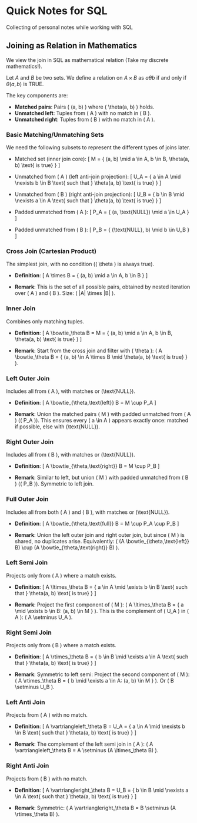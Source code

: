 # Quick Notes for SQL


Collecting of personal notes while working with SQL


## Joining as Relation in Mathematics

We view the join in SQL as mathematical relation (Take my discrete mathematics!).

Let $A$ and $B$ be two sets. We define a relation on $A\times B$ as $a\theta b$ if and only if $\theta(a, b)$ is TRUE.

The key components are:
- **Matched pairs**: Pairs \( (a, b) \) where \( \theta(a, b) \) holds.
- **Unmatched left**: Tuples from \( A \) with no match in \( B \).
- **Unmatched right**: Tuples from \( B \) with no match in \( A \).


### Basic Matching/Unmatching Sets

We need the following subsets to represent the different types of joins later.


- Matched set (inner join core):
  \[
  M = \{ (a, b) \mid a \in A, b \in B, \theta(a, b) \text{ is true} \}
  \]
  
- Unmatched from \( A \) (left anti-join projection):
  \[
  U_A = \{ a \in A \mid \nexists b \in B \text{ such that } \theta(a, b) \text{ is true} \}
  \]
  
- Unmatched from \( B \) (right anti-join projection):
  \[
  U_B = \{ b \in B \mid \nexists a \in A \text{ such that } \theta(a, b) \text{ is true} \}
  \]
  
- Padded unmatched from \( A \):
  \[
  P_A = \{ (a, \text{NULL}) \mid a \in U_A \}
  \]
  
- Padded unmatched from \( B \):
  \[
  P_B = \{ (\text{NULL}, b) \mid b \in U_B \}
  \]


### Cross Join (Cartesian Product)

The simplest join, with no condition (\( \theta \) is always true).

- **Definition**:
  \[
  A \times B = \{ (a, b) \mid a \in A, b \in B \}
  \]
  
- **Remark**: This is the set of all possible pairs, obtained by nested iteration over \( A \) and \( B \). Size: \( |A| \times |B| \).



### Inner Join

Combines only matching tuples.

- **Definition**:
  \[
  A \bowtie_\theta B = M = \{ (a, b) \mid a \in A, b \in B, \theta(a, b) \text{ is true} \}
  \]
  
- **Remark**: Start from the cross join and filter with \( \theta \): \( A \bowtie_\theta B = \{ (a, b) \in A \times B \mid \theta(a, b) \text{ is true} \} \).


### Left Outer Join

Includes all from \( A \), with matches or \(\text{NULL}\).

- **Definition**:
  \[
  A \bowtie_{\theta,\text{left}} B = M \cup P_A
  \]
  
- **Remark**: Union the matched pairs \( M \) with padded unmatched from \( A \) (\( P_A \)). This ensures every \( a \in A \) appears exactly once: matched if possible, else with \(\text{NULL}\).



### Right Outer Join

Includes all from \( B \), with matches or \(\text{NULL}\).

- **Definition**:
  \[
  A \bowtie_{\theta,\text{right}} B = M \cup P_B
  \]
  
- **Remark**: Similar to left, but union \( M \) with padded unmatched from \( B \) (\( P_B \)). Symmetric to left join.



### Full Outer Join

Includes all from both \( A \) and \( B \), with matches or \(\text{NULL}\).

- **Definition**:
  \[
  A \bowtie_{\theta,\text{full}} B = M \cup P_A \cup P_B
  \]
  
- **Remark**: Union the left outer join and right outer join, but since \( M \) is shared, no duplicates arise. Equivalently: \( (A \bowtie_{\theta,\text{left}} B) \cup (A \bowtie_{\theta,\text{right}} B) \).


### Left Semi Join

Projects only from \( A \) where a match exists.

- **Definition**:
  \[
  A \ltimes_\theta B = \{ a \in A \mid \exists b \in B \text{ such that } \theta(a, b) \text{ is true} \}
  \]
  
- **Remark**: Project the first component of \( M \): \( A \ltimes_\theta B = \{ a \mid \exists b \in B: (a, b) \in M \} \). This is the complement of \( U_A \) in \( A \): \( A \setminus U_A \).



### Right Semi Join

Projects only from \( B \) where a match exists.

- **Definition**:
  \[
  A \rtimes_\theta B = \{ b \in B \mid \exists a \in A \text{ such that } \theta(a, b) \text{ is true} \}
  \]
  
- **Remark**: Symmetric to left semi: Project the second component of \( M \): \( A \rtimes_\theta B = \{ b \mid \exists a \in A: (a, b) \in M \} \). Or \( B \setminus U_B \).



### Left Anti Join

Projects from \( A \) with no match.

- **Definition**:
  \[
  A \vartriangleleft_\theta B = U_A = \{ a \in A \mid \nexists b \in B \text{ such that } \theta(a, b) \text{ is true} \}
  \]
  
- **Remark**: The complement of the left semi join in \( A \): \( A \vartriangleleft_\theta B = A \setminus (A \ltimes_\theta B) \).



### Right Anti Join

Projects from \( B \) with no match.

- **Definition**:
  \[
  A \vartriangleright_\theta B = U_B = \{ b \in B \mid \nexists a \in A \text{ such that } \theta(a, b) \text{ is true} \}
  \]
  
- **Remark**: Symmetric: \( A \vartriangleright_\theta B = B \setminus (A \rtimes_\theta B) \).








